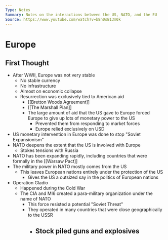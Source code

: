 ```yaml
---
Type: Notes
Summary: Notes on the interactions between the US, NATO, and the EU
Source: https://www.youtube.com/watch?v=b8n0sB13m0k
---
```


# Europe
## First Thought
- After WWII, Europe was not very stable
	- No stable currency
	- No infrastructure
	- Almost on economic collapse
	- Resurrection was exclusively tied to American aid
		- [[Bretton Woods Agreement]]
		- [[The Marshall Plan]]
		- The large amount of aid that the US gave to Europe forced Europe to give up lots of monetary power to the US
			- Prevented them from responding to market forces
			- Europe relied exclusively on USD
- US monetary intervention in Europe was done to stop "Soviet Expansionism"
- NATO deepens the extent that the US is involved with Europe
	- Stokes tensions with Russia
- NATO has been expanding rapidly, including countries that were formally in the [[Warsaw Pact]]
- The military power in NATO mostly comes from the US
	- This leaves European nations entirely under the protection of the US
		- Gives the US a outsized say in the politics of European nations
- Operation Gladio
	- Happened during the Cold War
	- The CIA and MI6 created a para-military organization under the name of NATO
		- This force resisted a potential "Soviet Threat"
		- They operated in many countries that were close geographically to the USSR
			- Stock piled guns and explosives
				- 